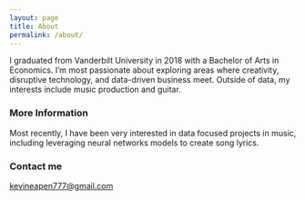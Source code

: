 ```yaml
---
layout: page
title: About
permalink: /about/
---
```


I graduated from Vanderbilt University in 2018 with a Bachelor of Arts in Economics. I’m most passionate about exploring areas where creativity, disruptive technology, and data-driven business meet. Outside of data, my interests include music production and guitar.

### More Information

Most recently, I have been very interested in data focused projects in music, including leveraging neural networks models to create song lyrics.

### Contact me

[kevineapen777@gmail.com](mailto:kevineapen777@gmail.com)
